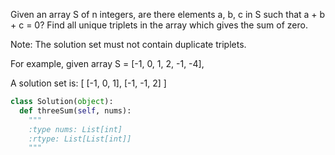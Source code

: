 Given an array S of n integers, are there elements a, b, c in S such that a + b + c = 0? Find all unique triplets in the array which gives the sum of zero.

Note: The solution set must not contain duplicate triplets.


For example, given array S = [-1, 0, 1, 2, -1, -4],

A solution set is:
[
  [-1, 0, 1],
  [-1, -1, 2]
]



```python
class Solution(object):
  def threeSum(self, nums):
    """
    :type nums: List[int]
    :rtype: List[List[int]]
    """
```

